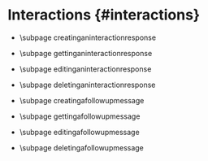 Interactions {#interactions}
============
* \subpage creatinganinteractionresponse

* \subpage gettinganinteractionresponse

* \subpage editinganinteractionresponse

* \subpage deletinganinteractionresponse

* \subpage creatingafollowupmessage

* \subpage gettingafollowupmessage

* \subpage editingafollowupmessage

* \subpage deletingafollowupmessage